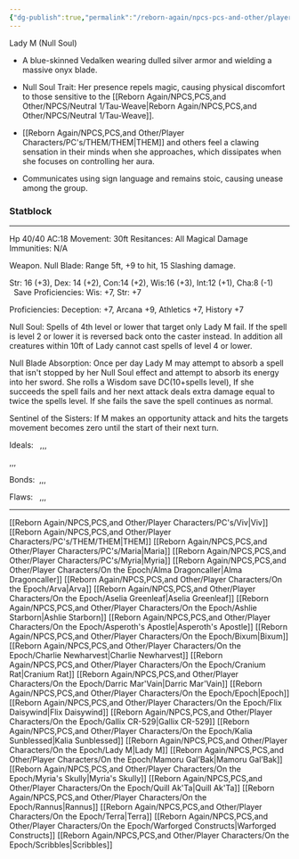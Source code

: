 ```yaml
---
{"dg-publish":true,"permalink":"/reborn-again/npcs-pcs-and-other/player-characters/on-the-epoch/lady-m/"}
---
```


Lady M (Null Soul)


- A blue-skinned Vedalken wearing dulled silver armor and wielding a massive onyx blade.
    
- Null Soul Trait: Her presence repels magic, causing physical discomfort to those sensitive to the [[Reborn Again/NPCS,PCS,and Other/NPCS/Neutral 1/Tau-Weave\|Reborn Again/NPCS,PCS,and Other/NPCS/Neutral 1/Tau-Weave]].
    
- [[Reborn Again/NPCS,PCS,and Other/Player Characters/PC's/THEM/THEM\|THEM]] and others feel a clawing sensation in their minds when she approaches, which dissipates when she focuses on controlling her aura.
    
- Communicates using sign language and remains stoic, causing unease among the group.
### Statblock
---

Hp 40/40 AC:18 Movement: 30ft Resitances: All Magical Damage               Immunities: N/A

Weapon. Null Blade: Range 5ft, +9 to hit, 15 Slashing damage.

Str: 16 (+3), Dex: 14 (+2), Con:14 (+2), Wis:16 (+3), Int:12 (+1), Cha:8 (-1)         Save Proficiencies: Wis: +7, Str: +7

Proficiencies: Deception: +7, Arcana +9, Athletics +7, History +7

  

Null Soul: Spells of 4th level or lower that target only Lady M fail. If the spell is level 2 or lower it is reversed back onto the caster instead. In addition all creatures within 10ft of Lady cannot cast spells of level 4 or lower.

  

Null Blade Absorption: Once per day Lady M may attempt to absorb a spell that isn't stopped by her Null Soul effect and attempt to absorb its energy into her sword. She rolls a Wisdom save DC(10+spells level), If she succeeds the spell fails and her next attack deals extra damage equal to twice the spells level. If she fails the save the spell continues as normal.

  

Sentinel of the Sisters: If M makes an opportunity attack and hits the targets movement becomes zero until the start of their next turn.

  

Ideals:   ,,,

,,,

Bonds:  ,,,

Flaws:   ,,,

---
[[Reborn Again/NPCS,PCS,and Other/Player Characters/PC's/Viv\|Viv]]
[[Reborn Again/NPCS,PCS,and Other/Player Characters/PC's/THEM/THEM\|THEM]]
[[Reborn Again/NPCS,PCS,and Other/Player Characters/PC's/Maria\|Maria]]
[[Reborn Again/NPCS,PCS,and Other/Player Characters/PC's/Myria\|Myria]]
[[Reborn Again/NPCS,PCS,and Other/Player Characters/On the Epoch/Alma Dragoncaller\|Alma Dragoncaller]]
[[Reborn Again/NPCS,PCS,and Other/Player Characters/On the Epoch/Arva\|Arva]]
[[Reborn Again/NPCS,PCS,and Other/Player Characters/On the Epoch/Aselia Greenleaf\|Aselia Greenleaf]]
[[Reborn Again/NPCS,PCS,and Other/Player Characters/On the Epoch/Ashlie Starborn\|Ashlie Starborn]]
[[Reborn Again/NPCS,PCS,and Other/Player Characters/On the Epoch/Asperoth's Apostle\|Asperoth's Apostle]]
[[Reborn Again/NPCS,PCS,and Other/Player Characters/On the Epoch/Bixum\|Bixum]]
[[Reborn Again/NPCS,PCS,and Other/Player Characters/On the Epoch/Charlie Newharvest\|Charlie Newharvest]]
[[Reborn Again/NPCS,PCS,and Other/Player Characters/On the Epoch/Cranium Rat\|Cranium Rat]]
[[Reborn Again/NPCS,PCS,and Other/Player Characters/On the Epoch/Darric Mar'Vain\|Darric Mar'Vain]]
[[Reborn Again/NPCS,PCS,and Other/Player Characters/On the Epoch/Epoch\|Epoch]]
[[Reborn Again/NPCS,PCS,and Other/Player Characters/On the Epoch/Flix Daisywind\|Flix Daisywind]]
[[Reborn Again/NPCS,PCS,and Other/Player Characters/On the Epoch/Gallix CR-529\|Gallix CR-529]]
[[Reborn Again/NPCS,PCS,and Other/Player Characters/On the Epoch/Kalia Sunblessed\|Kalia Sunblessed]]
[[Reborn Again/NPCS,PCS,and Other/Player Characters/On the Epoch/Lady M\|Lady M]]
[[Reborn Again/NPCS,PCS,and Other/Player Characters/On the Epoch/Mamoru Gal’Bak\|Mamoru Gal’Bak]]
[[Reborn Again/NPCS,PCS,and Other/Player Characters/On the Epoch/Myria's Skully\|Myria's Skully]]
[[Reborn Again/NPCS,PCS,and Other/Player Characters/On the Epoch/Quill Ak'Ta\|Quill Ak'Ta]]
[[Reborn Again/NPCS,PCS,and Other/Player Characters/On the Epoch/Rannus\|Rannus]]
[[Reborn Again/NPCS,PCS,and Other/Player Characters/On the Epoch/Terra\|Terra]]
[[Reborn Again/NPCS,PCS,and Other/Player Characters/On the Epoch/Warforged Constructs\|Warforged Constructs]]
[[Reborn Again/NPCS,PCS,and Other/Player Characters/On the Epoch/Scribbles\|Scribbles]]